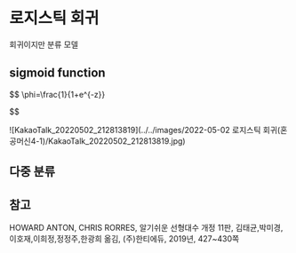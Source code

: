 # 로지스틱 회귀

회귀이지만 분류 모델

## sigmoid function

$$
\phi=\frac{1}{1+e^{-z}}

$$

![KakaoTalk_20220502_212813819](../../images/2022-05-02 로지스틱 회귀(혼공머신4-1)/KakaoTalk_20220502_212813819.jpg)

## 다중 분류



 

## 참고

HOWARD ANTON, CHRIS RORRES, 알기쉬운 선형대수 개정 11판, 김태균,박미경,이호재,이희정,정정주,한광희 옮김, (주)한티에듀, 2019년, 427~430쪽
